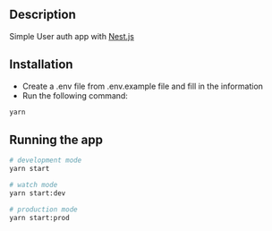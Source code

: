 ## Description

Simple User auth app with [Nest.js](https://nestjs.com/)

## Installation

- Create a .env file from .env.example file and fill in the information
- Run the following command:

```bash
yarn
```

## Running the app

```bash
# development mode
yarn start

# watch mode
yarn start:dev

# production mode
yarn start:prod
```